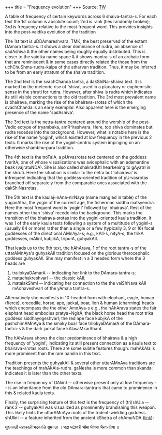 +++
title = "Frequency evolution"
+++
Source: [TW](https://threadreaderapp.com/thread/1539078225044946945.html)


<div class="spreadsheet" src="../shaiva-term-frequency.tsv" fullHeightWithRowsPerScreen=8> </div>  

A table of frequency of certain keywords across 6 shaiva-tantra-s. For each text the 1st column is absolute count; 2nd is rank (ties randomly broken); 3rd is frequency relative to the most frequent word. This provides insights into the post-vaidika evolution of the tradition

The 1st text is uDDAmareshvara, TMK, the best preserved of the extant DAmara tantra-s. It shows a clear dominance of rudra, an absence of sadAshiva & the other names being roughly equally distributed. This is closer to the vaidika name space & it shows mantra-s of an archaic form that are reminiscent & in some cases directly related the those from the uchChuShma-rudra-kalpa of the atharvan tradition. Thus, it may be inferred to be from an early stratum of the shaiva tradition. 

The 2nd text is the svachChanda tantra, a dakShiNa-shaiva text. It is marked by the meteoric rise of 'shiva', used in a placatory or euphemistic sense in the shruti for rudra. However, after shiva is rudra which indicates its still visible connections to the old tradition. The 3rd most prevalent name is bhairava, marking the rise of the bhairava-srotas of which the svachChanda is an early exemplar. Also apparent here is the emerging presence of the name 'sadAshiva'. 

The 3rd text is the netra-tantra centered around the worship of the post-Vedic ectype of tryambaka, amR^iteshvara. Here, too shiva dominates but rudra recedes into the background. However, what is notable here is the rise of the name 'yoginI', which existed at low frequency in the previous 2 texts. It marks the rise of the yoginI-centric system impinging on an otherwise shambhu-para tradition. 

The 4th text is the troTalA, a pUrvasrotas text centered on the goddess tvaritA, one of whose visualizations was avicephalic with an adamantine beak (vajratuNDA). She is also called shakradUtI hearkening to gAyatrI in the shruti. Here the situation is similar to the netra but 'bhairava' is infrequent indicating that the goddess-oriented tradition of pUrvasrotas branched off separately from the comparable ones associated with the dakShiNasrotas. 

The 5th text is the kaulaj~nAna-nirNaya (name mangled in table) of the yuganAtha, the yogin of the current age, the fisherman siddha matsyendra. Here the most frequent word is 'yoginI' followed by 'bhairava'. Rest of the names other than 'shiva' recede into the background. This marks the transition of the bhairava-srotas into the yoginI-oriented kaula tradition. It was 1 of the early kaula texts following a system of a multitude of yoginI-s (usually 64 or more) rather than a single or a few (typically 3, 9 or 16) focal goddesses of the directional AMnAya-s; e.g., kAlI-s, nityA-s, the trikA goddesses, mAlinI, kubjikA, tripurA, guhyakAlI. 

That leads us to the 6th text, the hAhArava, 1 of the root tantra-s of the uttarAMnAya's guhyakAlI tradition focused on the glorious therocephalic goddess guhyakAlI. She may manifest in a 3 headed form where the 3 heads are 

1. trailokyaDAmarA -- indicating her link to the DAmara-tantra-s; 
2. matachakreshvarI -- the classic kAlI; 
3. matalakShmI -- indicating her connection to the the vaiShNava kAlI mAdhaveshvarI of the yAmala tantra-s. 

Alternatively she manifests in 10-headed form with elephant, eagle, human (fierce), crocodile, horse, ape, jackal, boar, lion & human (charming) heads which encompass the the other AmnAya-s e.g., the hAhArava states the fair elephant head embodies pratya~NgirA; the black horse head the root trika goddess siddhayogeshvarI; the red ape face kubjikA of the pashchimAMnAya & the smoky boar face trilokyaDAmarA of the DAmara-tantra-s & the dark jackal face kAlasaMkarShanI.

The hAhArava shows the clear predominance of bhairava & a high frequency of 'yoginI', indicating its still present connection as a kaula text to bhairava-srotas roots. There are some subtle features though: mahAkAla is more prominent than the rare nandin in this text. 

Tradition presents the guhyakAlI & several other uttarAMnAya traditions are the teachings of mahAkAla-rudra. gaNesha is more common than skanda: indicates it is later than the other texts. 

The rise in frequency of DAkinI -- otherwise present only at low frequency -- is an inheritance from the old DAmara-tantra-s that came to prominence in this & related kaula texts. 

Finally, the surprising feature of this text is the frequency of (tri)shUla -- rank 2 -- guhyakAlI was visualized as prominently brandishing this weapon. This likely hints the uttarAMnAya roots of the trident-wielding goddess shUlinI -- a feature inherited from the ancient kShetra of chAmuNDA ([link](https://manasataramgini.wordpress.com/2022/02/08/on-the-rise-of-the-mat%e1%b9%9bka-s-and-the-goddess-camu%e1%b9%87%e1%b8%8da/)): 

गुह्यकाली महाकाली भद्रकालि सुमंगला ।
भद्रा भद्रेश्वरी भीमा भीषणा भैरव-प्रिया ॥
